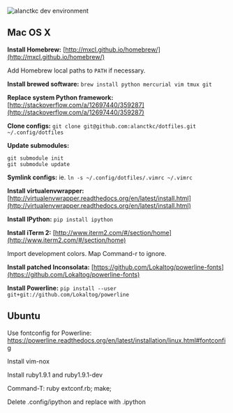 ![alanctkc dev environment](https://raw.github.com/alanctkc/dotfiles/master/screenshot.png)

Mac OS X
--------

**Install Homebrew:** [http://mxcl.github.io/homebrew/](http://mxcl.github.io/homebrew/)

Add Homebrew local paths to `PATH` if necessary.

**Install brewed software:** `brew install python mercurial vim tmux git`

**Replace system Python framework:** [http://stackoverflow.com/a/12697440/359287](http://stackoverflow.com/a/12697440/359287)

**Clone configs:** `git clone git@github.com:alanctkc/dotfiles.git ~/.config/dotfiles`

**Update submodules:**

	git submodule init  
	git submodule update
	
**Symlink configs:** ie. `ln -s ~/.config/dotfiles/.vimrc ~/.vimrc`

**Install virtualenvwrapper:** [http://virtualenvwrapper.readthedocs.org/en/latest/install.html](http://virtualenvwrapper.readthedocs.org/en/latest/install.html)

**Install IPython:** `pip install ipython`

**Install iTerm 2:** [http://www.iterm2.com/#/section/home](http://www.iterm2.com/#/section/home)

Import development colors. Map Command-r to ignore.

**Install patched Inconsolata:** [https://github.com/Lokaltog/powerline-fonts](https://github.com/Lokaltog/powerline-fonts)

**Install Powerline:** `pip install --user git+git://github.com/Lokaltog/powerline`


Ubuntu
------

Use fontconfig for Powerline: https://powerline.readthedocs.org/en/latest/installation/linux.html#fontconfig

Install vim-nox

Install ruby1.9.1 and ruby1.9.1-dev

Command-T: ruby extconf.rb; make;

Delete .config/ipython and replace with .ipython

